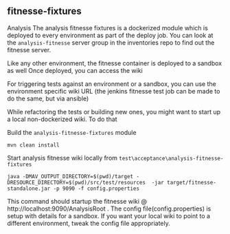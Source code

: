 ## fitnesse-fixtures
Analysis
The analysis fitnesse fixtures is a dockerized module which is deployed to every  environment as part of the deploy job. You can look at the `analysis-fitnesse` server group in the inventories repo to find out the fitnesse server. 

Like any other environment, the fitnesse container is deployed to a sandbox as well Once deployed, you can access the wiki

For triggering tests against an environment or a sandbox, you can use the environment specific wiki URL (the jenkins fitnesse test job can be made to do the same, but via ansible)

While refactoring the tests or building new ones, you might want to start up a local non-dockerized  wiki. To do that

Build the `analysis-fitnesse-fixtures` module 

    mvn clean install
	
Start analysis fitnesse wiki locally from `test\acceptance\analysis-fitnesse-fixtures`

    java -DMAV_OUTPUT_DIRECTORY=$(pwd)/target -DRESOURCE_DIRECTORY=$(pwd)/src/test/resources  -jar target/fitnesse-standalone.jar -p 9090 -f config.properties

This command should startup the fitnesse wiki @ http://localhost:9090/AnalysisRoot . The config file(config.properties) is setup with details for  a sandbox. If you want your local wiki to point  to a different environment, tweak the config file appropriately.
